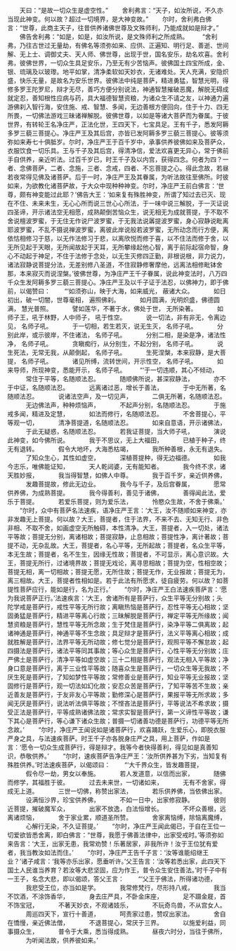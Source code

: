 <!-- { "loadSidebar": true } -->
　　天曰：“是故一切众生是虚空性。”
　　舍利弗言：“天子，如汝所说，不久亦当现此神变。何以故？超过一切境界，是大神变故。”
　　尔时，舍利弗白佛言：“世尊，此商主天子，往昔供养诸佛世尊及文殊师利，乃能成就如是辩才。”
　　佛告舍利弗：“如是，如是，如汝所说，是文殊师利之所成熟。
　　“舍利弗，乃往古世过无量劫，有佛名等须弥如来、应供、正遍知、明行足、善逝、世间解、无上士、调御丈夫、天人师、佛世尊，出现于世，国名安乐，劫名欢喜。舍利弗，彼佛世界，一切众生具足安乐，乃至无有少苦恼声。彼佛国土四宝所成，金、银、琉璃及以玻瓈。地平如掌，清净柔软如天妙衣，无诸难处。天人充满，安隐炽盛，快乐无量，是故名为安乐世界。彼佛法中纯是菩萨，精进勇猛，智慧光明，得修多罗王陀罗尼，辩才无尽，善巧方便分别说法，神通智慧摧破恶魔，解脱无碍成就定忍，善知根性应病与药，具大福德智慧资粮，为诸众生不请之友，以神通力遍游佛刹入智行海，安住施、戒、智慧、多闻，无边善根方便回向，住于十力、四无所畏，一切佛法游戏三昧诸禅解脱。彼佛世尊，以如是等诸大菩萨而为眷属。于彼世界，有转轮王名净庄严，正法化世，王四天下，七宝具足。王有千子，悉发阿耨多罗三藐三菩提心。净庄严王及其后宫，亦皆已发阿耨多罗三藐三菩提心。彼等须弥如来寿七十俱胝岁。尔时，净庄严王于百千岁中，承事供养彼佛如来及菩萨众，衣服饮食一切乐具。王与千子及其后宫，得清净信，爱法欢喜更无异心，常于佛前手自供养，亲近听法。过百千岁已，时王千子及以内宫，获得四念。何者为四？一者、念佛菩萨，二者、念施，三者、念戒，四者、不忘菩提之心。得此念故，若昼若夜常得见佛及诸菩萨。后于一时，净庄严王及其眷属，为听法故往至佛所。时彼如来，为欲教化诸菩萨故，于大众中现种种神变。尔时，净庄严王前白佛言：‘世尊，颇有神变能过此耶？’佛告大王：‘如来复有殊胜神变，所谓了知过去已灭、现在不住、未来未生，无心心所而说三世心心所法，于一味中说三解脱，于一灭证说四圣谛，开示诸法空无相愿，成熟颠倒苦恼众生，说无相无为成就菩提，于不取不舍说檀波罗蜜，于无住无作说尸波罗蜜，于无我法说羼提波罗蜜，身心寂静说毗离耶波罗蜜，不乱不摄说禅波罗蜜，离彼此岸说般若波罗蜜，无所动念而行方便，离依怙相修习于慈，以无作法修习于悲，以离欣悦而修于喜，以不住法而修于舍，以无所见起于天眼，无所闻故起于天耳，无所攀缘起他心智，离于前际起宿命智，身心不动起于神足，不住于法修于念处，以无生灭修四正勤，非根说根，非力说力，诸法寂静说菩提分法，无差别修八圣道，不住寂静修奢摩他，远离法相修毗钵舍那，本来寂灭而说涅槃。’彼佛世尊，为净庄严王千子眷属，说此神变法时，八万四千众生发阿耨多罗三藐三菩提心。净庄严王及以千子证于法忍，以佛神力，即于佛前，以偈赞曰：
　　“‘如须弥山，映于大海，如来威光，
蔽诸大众。
　　　如日初出，破一切闇，世尊毫相，
遍照佛刹。
　　　如月圆满，光明炽盛，佛德圆满，
慧光普照。
　　　譬如莲华，不著于水，佛处于世，
无所染著。
　　　如师子王，吼于林野，人中师子，
吼于性空。
　　　说一切法，非有非无，令离边见，
名师子吼。
　　　于一切相，若生若灭，说无生灭，
名师子吼。
　　　分别此岸，或示彼岸，不住诸法，
名师子吼。
　　　分别二相，是染是净，诸法性净，
名师子吼。
　　　贪瞋痴行，从分别生，不起分别，
名师子吼。
　　　说生死法，无常无我，从颠倒起，
名师子吼。
　　　生死涅槃，本来寂静，是大菩提，
名师子吼。
　　　诸见所缚，流转世间，开示性空，
名师子吼。
　　　如来导师，所现神变，悉能开示，
名师子吼。
　　“‘于一切违顺，其心不倾动，
　　　常住于平等，名随顺法忍。
　　　随顺佛所说，甚深寂静法，
　　　亦不于中证，名随顺法忍。
　　　远离诸过恶，增长于善法，
　　　于中无所著，名随顺法忍。
　　　说诸法空声，及一切见声，
　　　二俱无所著，名随顺法忍。
　　　无边佛法声，种种烦恼声，
　　　不起声分别，名随顺法忍。
　　　于施戒多闻，精进及定慧，
　　　如法而修行，名随顺法忍。
　　　不舍菩提心，平等观一切，
　　　清净菩提道，名随顺法忍。
　　　如来自意语，开示诸佛法，
　　　于此无疑惑，名随顺法忍。
　　　若我证菩提，当大师子吼，
　　　演说此神变，如今佛所说。
　　　我于不思议，无上大福田，
　　　已植于种子，终无有退转。
　　　假令大地坏，大海悉枯竭，
　　　我所种善根，永无有退失。
　　　了知众生心，其性如虚空，
　　　深植菩提种，得无边福德。
　　　如我今志乐，唯佛能证知，
　　　天人乾闼婆，无有能知者。
　　　我今终不求，诸天胜妙报，
　　　我当得智慧，如佛人中尊。
　　　我于百千岁，亲近供养佛，
　　　发趣菩提故，修此无边业。
　　　我今与千子，及后宫眷属，
　　　愿常供养佛，为成熟菩提。
　　　我今得善利，善见于诸佛，
　　　善得闻此法，爱乐于菩提。
　　　若爱乐菩提，则为爱乐法，
　　　怜愍众生故，不舍于佛乘。’
　　“尔时，众中有菩萨名法速疾，语净庄严王言：‘大王，汝不随顺如来神变，亦非发趣无上菩提。何以故？大王，菩提者，住于法界，不来不去、无知无行、非色非相、不取不舍，如画虚空无所触碍，本性清净。大王，菩提者，入一切处，诸法平等故；菩提无分别，离诸相故；菩提寂静，止息相故；菩提性净，离计著故；菩提不动，无杂乱故。大王，菩提者，名心平等，无所起故；菩提者，名众生平等，本无生故；菩提者，名不生生，因缘无性故；菩提者，不可显示，离心意识故。大王，菩提无所行，过诸境界故；菩提无戏论，离寻思相故；菩提为空，性相空故；菩提无相，离一切相故；菩提无愿，无所住故；菩提无作，无业报故；菩提无为，离三相故。大王，菩提者性相如是。若于此法有所愿求，徒自疲劳。何以故？如菩提性菩萨应行，能如是行，名为正行。’
　　“尔时，净庄严王白法速疾菩萨言：‘愿为我说菩萨正行。’法速疾言：‘大王，舍诸所有是菩萨行，众生平等无分别故；头陀学戒是菩萨行，戒性平等无所行故；离瞋热恼是菩萨行，忍性平等无心相故；坚固勇猛是菩萨行，精进平等离心行故；三昧解脱是菩萨行，禅定平等无所缘故；闻慧资粮是菩萨行，慧性平等无所念故；生于梵住是菩萨行，染净平等二俱离故；起诸神通是菩萨行，神通平等不生念故；具足辩才是菩萨行，法义平等离心相故；成就胜解是菩萨行，法界平等无所动故；修七觉分是菩萨行，观照平等不懈怠故；起四摄法是菩萨行，诸法平等同其事故；等心众生是菩萨行，心性平等无分别故；庄严佛土是菩萨行，清净平等如虚空故；三十二相是菩萨行，观法无相入平等故；净身口意是菩萨行，离于三业性平等故；随喜众生是菩萨行，一切众生等无我故；不厌生死是菩萨行，了知如梦性平等故；常修善业是菩萨行，知业平等无业报故；坚固修行是菩萨行，观一切法如幻化故；安忍众苦是菩萨行，了知平等苦不生故；亲近善友是菩萨行，于友非友心平等故；勤修深心是菩萨行，果报平等无所求故；多闻无厌是菩萨行，说法听法俱平等故；不悭吝法是菩萨行，平等说法不希求故；摄受正法是菩萨行，平等成熟诸佛法故；常求实智是菩萨行，第一义谛性平等故；谦下其心是菩萨行，等心谦下诸众生故；普摄一切诸善功德是菩萨行，功德平等无所念故。’
　　“尔时，净庄严王闻说如是诸菩萨行，欢喜踊跃，生爱乐心，即脱衣服严身之具，与法速疾菩萨。时王千子亦各脱身庄严之具，用上菩萨，作如是言：‘愿令一切众生成菩萨行，得是辩才。我等今者快得善利，得见如是真善知识，恭敬供养。’
　　“尔时，速疾菩萨告净庄严王：‘汝所供养甚为下劣，当知复有殊胜供养。’时法速疾菩萨，以偈颂曰：
　　“‘大千界众生，皆发趣菩提，
　　　假令尽一劫，男女以奉施。
　　　若人发道意，以信而出家，
　　　随佛而修学，其福胜于彼。
　　　过去未来世，一切诸如来，
　　　无有不舍家，得成无上道。
　　　三世一切佛，称赞出家法，
　　　若乐供养佛，当依佛出家。
　　　设满恒沙界，珍宝供养佛，
　　　不如一日中，出家修寂静。
　　　彼则近菩提，摧破魔军众，
　　　出家不放逸，白法恒增长。
　　　不坏众善根，远离诸烦恼，
　　　舍于家业累，顺道圣所赞。
　　　舍家离恼缚，除恼离魔缚，
　　　心解行无染，不久证菩提。’
　　“尔时，净庄严王闻此偈已，于自在王位一切爱欲皆悉舍离，即白佛言：“世尊，我愿于佛善法律中，出家受戒时。’等须弥如来告言：‘大王，出家无患，我常劝赞！乐著居家，非我所许！汝于王位犹有爱者，我当教汝如法而住。’
　　“尔时，净庄严王告千子言：‘汝等谁能绍继王业？’诸子咸言：‘我等亦乐出家，愿垂听许。’父王告言：‘汝等若悉出家，此四天下国土人民谁当养育？若汝等大悲坚固，应为作王，普令众生安住善法。’时千子中有一王子，名念大悲，即以偈颂，答父王言：
　　“‘父王于佛法，所得诸功德，
　　　我悲受王位，亦当如是学。
　　　我常修梵行，尽形持八戒，
　　　我当不饮酒，不涂饰香华，
　　　身去庄严具，不卧金床座，
　　　足不蹑金屣，首不饰宝冠，
　　　不著天妙衣，不观诸妓乐，
　　　不玩奇鸟兽，不从宫女人。
　　　周巡四天下，宣行十善道，
　　　呵责家过患，赞叹出家法。
　　　舍自在憍慢，亲近佛法僧，
　　　不退菩提心，常厌于三界。
　　　以施爱利益，同事摄众生，
　　　普令于大乘，悉当得成熟。
　　　昼夜六时分，当往于佛所，
　　　为听闻法故，供养彼如来。’
